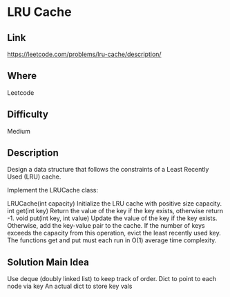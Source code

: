 # LRU Cache

## Link

https://leetcode.com/problems/lru-cache/description/

## Where

Leetcode

## Difficulty

Medium

## Description

Design a data structure that follows the constraints of a Least Recently Used (LRU) cache.

Implement the LRUCache class:

LRUCache(int capacity) Initialize the LRU cache with positive size capacity.
int get(int key) Return the value of the key if the key exists, otherwise return -1.
void put(int key, int value) Update the value of the key if the key exists. Otherwise, add the key-value pair to the cache. If the number of keys exceeds the capacity from this operation, evict the least recently used key.
The functions get and put must each run in O(1) average time complexity.

## Solution Main Idea

Use deque (doubly linked list) to keep track of order.
Dict to point to each node via key
An actual dict to store key vals
